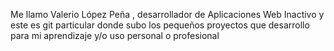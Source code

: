  Me llamo Valerio López Peña , desarrollador de Aplicaciones Web Inactivo
 y este es git particular donde subo los pequeños proyectos que desarrollo para mi aprendizaje y/o uso personal o profesional

<!---
Valerio-Lopez/Valerio-Lopez is a ✨ special ✨ repository because its `README.md` (this file) appears on your GitHub profile.
You can click the Preview link to take a look at your changes.
--->
